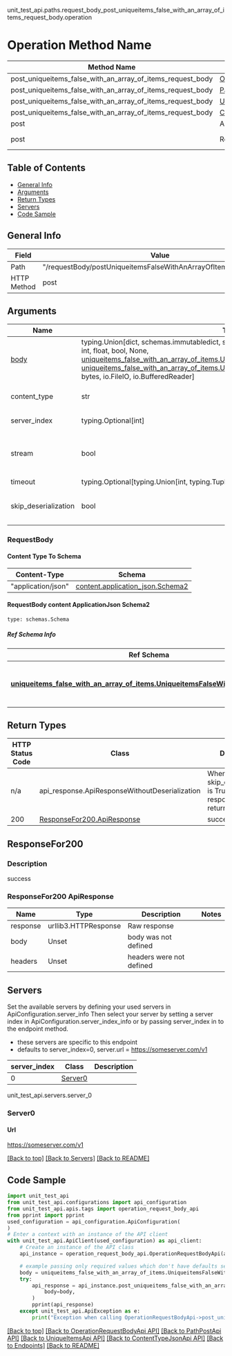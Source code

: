 unit_test_api.paths.request_body_post_uniqueitems_false_with_an_array_of_items_request_body.operation
# Operation Method Name

| Method Name | Api Class | Notes |
| ----------- | --------- | ----- |
| post_uniqueitems_false_with_an_array_of_items_request_body | [OperationRequestBodyApi](../../apis/tags/operation_request_body_api.md) | This api is only for tag=operation.requestBody |
| post_uniqueitems_false_with_an_array_of_items_request_body | [PathPostApi](../../apis/tags/path_post_api.md) | This api is only for tag=path.post |
| post_uniqueitems_false_with_an_array_of_items_request_body | [UniqueItemsApi](../../apis/tags/unique_items_api.md) | This api is only for tag=uniqueItems |
| post_uniqueitems_false_with_an_array_of_items_request_body | [ContentTypeJsonApi](../../apis/tags/content_type_json_api.md) | This api is only for tag=contentType_json |
| post | ApiForPost | This api is only for this endpoint |
| post | RequestBodyPostUniqueitemsFalseWithAnArrayOfItemsRequestBody | This api is only for path=/requestBody/postUniqueitemsFalseWithAnArrayOfItemsRequestBody |

## Table of Contents
- [General Info](#general-info)
- [Arguments](#arguments)
- [Return Types](#return-types)
- [Servers](#servers)
- [Code Sample](#code-sample)

## General Info
| Field | Value |
| ----- | ----- |
| Path | "/requestBody/postUniqueitemsFalseWithAnArrayOfItemsRequestBody" |
| HTTP Method | post |

## Arguments

Name | Type | Description  | Notes
------------- | ------------- | ------------- | -------------
[body](#requestbody) | typing.Union[dict, schemas.immutabledict, str, datetime.date, datetime.datetime, uuid.UUID, int, float, bool, None, [uniqueitems_false_with_an_array_of_items.UniqueitemsFalseWithAnArrayOfItemsTupleInput](../../components/schema/uniqueitems_false_with_an_array_of_items.md#uniqueitemsfalsewithanarrayofitemstupleinput), [uniqueitems_false_with_an_array_of_items.UniqueitemsFalseWithAnArrayOfItemsTuple](../../components/schema/uniqueitems_false_with_an_array_of_items.md#uniqueitemsfalsewithanarrayofitemstuple), bytes, io.FileIO, io.BufferedReader] | required |
content_type | str | optional, default is 'application/json' | Selects the schema and serialization of the request body. value must be one of ['application/json']
server_index | typing.Optional[int] | default is None | Allows one to select a different [server](#servers). If not None, must be one of [0]
stream | bool | default is False | if True then the response.content will be streamed and loaded from a file like object. When downloading a file, set this to True to force the code to deserialize the content to a FileSchema file
timeout | typing.Optional[typing.Union[int, typing.Tuple]] | default is None | the timeout used by the rest client
skip_deserialization | bool | default is False | when True, headers and body will be unset and an instance of api_response.ApiResponseWithoutDeserialization will be returned

### RequestBody

#### Content Type To Schema
Content-Type | Schema
------------ | -------
"application/json" | [content.application_json.Schema2](#requestbody-content-applicationjson-schema2)

#### RequestBody content ApplicationJson Schema2
```
type: schemas.Schema
```

##### Ref Schema Info
Ref Schema | Input Type | Output Type
---------- | ---------- | -----------
[**uniqueitems_false_with_an_array_of_items.UniqueitemsFalseWithAnArrayOfItems**](../../components/schema/uniqueitems_false_with_an_array_of_items.md) | dict, schemas.immutabledict, str, datetime.date, datetime.datetime, uuid.UUID, int, float, bool, None, [uniqueitems_false_with_an_array_of_items.UniqueitemsFalseWithAnArrayOfItemsTupleInput](../../components/schema/uniqueitems_false_with_an_array_of_items.md#uniqueitemsfalsewithanarrayofitemstupleinput), [uniqueitems_false_with_an_array_of_items.UniqueitemsFalseWithAnArrayOfItemsTuple](../../components/schema/uniqueitems_false_with_an_array_of_items.md#uniqueitemsfalsewithanarrayofitemstuple), bytes, io.FileIO, io.BufferedReader | schemas.immutabledict, str, float, int, bool, None, [uniqueitems_false_with_an_array_of_items.UniqueitemsFalseWithAnArrayOfItemsTuple](../../components/schema/uniqueitems_false_with_an_array_of_items.md#uniqueitemsfalsewithanarrayofitemstuple), bytes, io.FileIO

## Return Types

HTTP Status Code | Class | Description
------------- | ------------- | -------------
n/a | api_response.ApiResponseWithoutDeserialization | When skip_deserialization is True this response is returned
200 | [ResponseFor200.ApiResponse](#responsefor200-apiresponse) | success

## ResponseFor200

### Description
success

### ResponseFor200 ApiResponse
Name | Type | Description  | Notes
------------- | ------------- | ------------- | -------------
response | urllib3.HTTPResponse | Raw response |
body | Unset | body was not defined |
headers | Unset | headers were not defined |

## Servers

Set the available servers by defining your used servers in ApiConfiguration.server_info
Then select your server by setting a server index in ApiConfiguration.server_index_info or by
passing server_index in to the endpoint method.
- these servers are specific to this endpoint
- defaults to server_index=0, server.url = https://someserver.com/v1

server_index | Class | Description
------------ | ----- | ------------
0 | [Server0](#server0) |

unit_test_api.servers.server_0
### Server0

#### Url
https://someserver.com/v1

[[Back to top]](#top) [[Back to Servers]](../../README.md#Servers) [[Back to README]](../../README.md)

## Code Sample

```python
import unit_test_api
from unit_test_api.configurations import api_configuration
from unit_test_api.apis.tags import operation_request_body_api
from pprint import pprint
used_configuration = api_configuration.ApiConfiguration(
)
# Enter a context with an instance of the API client
with unit_test_api.ApiClient(used_configuration) as api_client:
    # Create an instance of the API class
    api_instance = operation_request_body_api.OperationRequestBodyApi(api_client)

    # example passing only required values which don't have defaults set
    body = uniqueitems_false_with_an_array_of_items.UniqueitemsFalseWithAnArrayOfItems.validate(None)
    try:
        api_response = api_instance.post_uniqueitems_false_with_an_array_of_items_request_body(
            body=body,
        )
        pprint(api_response)
    except unit_test_api.ApiException as e:
        print("Exception when calling OperationRequestBodyApi->post_uniqueitems_false_with_an_array_of_items_request_body: %s\n" % e)
```

[[Back to top]](#top)
[[Back to OperationRequestBodyApi API]](../../apis/tags/operation_request_body_api.md)
[[Back to PathPostApi API]](../../apis/tags/path_post_api.md)
[[Back to UniqueItemsApi API]](../../apis/tags/unique_items_api.md)
[[Back to ContentTypeJsonApi API]](../../apis/tags/content_type_json_api.md)
[[Back to Endpoints]](../../../README.md#Endpoints) [[Back to README]](../../../README.md)